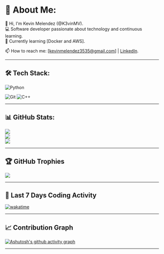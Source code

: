 # 💫 About Me:
👋 Hi, I'm Kevin Melendez (@K3vinMV).<br>
💻 Software developer passionate about technology and continuous learning.<br>
🌱 Currently learning [Docker and AWS].<br>
<!--🤝 Looking to collaborate on [types of projects or areas of interest].<br> -->
<!--💬 Ask me about [topics you have expertise in].<br> -->
📫 How to reach me: [kevinmelendez3535@gmail.com] | [LinkedIn](https://www.www.linkedin.com/in/k3vmev).

---

## 🛠️ Tech Stack:
![Python](https://img.shields.io/badge/python-%2314354C.svg?style=for-the-badge&logo=python&logoColor=white) 
<!--![MySQL](https://img.shields.io/badge/mysql-%2300f.svg?style=for-the-badge&logo=mysql&logoColor=white) -->
![Git](https://img.shields.io/badge/git-%23F05033.svg?style=for-the-badge&logo=git&logoColor=white) 
![C++](https://img.shields.io/badge/c++-%2300599C.svg?style=for-the-badge&logo=c%2B%2B&logoColor=white)

---

## 📊 GitHub Stats:
![](https://github-readme-stats.vercel.app/api?username=your-username&theme=dark&hide_border=false&include_all_commits=true&count_private=true)<br/>
![](https://github-readme-streak-stats.herokuapp.com/?user=your-username&theme=dark&hide_border=false)<br/>
![](https://github-readme-stats.vercel.app/api/top-langs/?username=your-username&theme=dark&hide_border=false&include_all_commits=true&count_private=true&layout=compact)

---

## 🏆 GitHub Trophies
![](https://github-profile-trophy.vercel.app/?username=your-username&theme=discord&no-frame=false&no-bg=true&margin-w=4)

---

<!--## 💡 Featured Projects:
- [Project 1](https://github.com/your-username/project-1): Brief description of the project.
- [Project 2](https://github.com/your-username/project-2): Brief description of the project.
- [Project 3](https://github.com/your-username/project-3): Brief description of the project.

---
-->

## 📅 Last 7 Days Coding Activity
[![wakatime](https://wakatime.com/badge/user/your-username.svg)](https://wakatime.com/@your-username)

---

## 📈 Contribution Graph
[![Ashutosh's github activity graph](https://github-readme-activity-graph.cyclic.app/graph?username=your-username&bg_color=000&color=fff&line=00E676&point=fff&hide_border=true)](https://github.com/ashutosh00710/github-readme-activity-graph)

---
